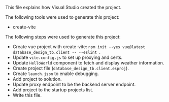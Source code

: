 This file explains how Visual Studio created the project.

The following tools were used to generate this project:
- create-vite

The following steps were used to generate this project:
- Create vue project with create-vite: `npm init --yes vue@latest database_design_tb.client -- --eslint `.
- Update `vite.config.js` to set up proxying and certs.
- Update `HelloWorld` component to fetch and display weather information.
- Create project file (`database_design_tb.client.esproj`).
- Create `launch.json` to enable debugging.
- Add project to solution.
- Update proxy endpoint to be the backend server endpoint.
- Add project to the startup projects list.
- Write this file.
